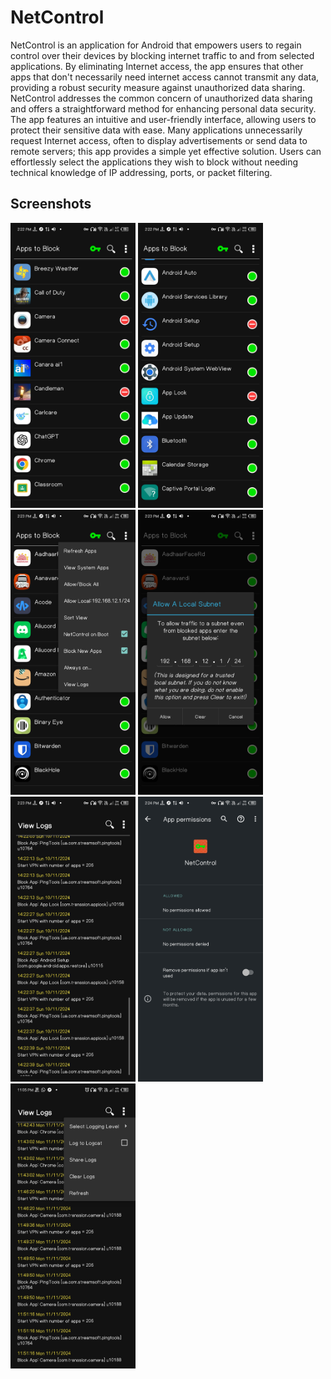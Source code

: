 
# NetControl

NetControl is an application for Android that empowers users to regain control over their devices by blocking internet traffic to and from selected applications. By eliminating Internet access, the app ensures that other apps that don't necessarily need internet access cannot transmit any data, providing a robust security measure against unauthorized data sharing. NetControl addresses the common concern of unauthorized data sharing and offers a straightforward method for enhancing personal data security. The app features an intuitive and user-friendly interface, allowing users to protect their sensitive data with ease. Many applications unnecessarily request Internet access, often to display advertisements or send data to remote servers; this app provides a simple yet effective solution. Users can effortlessly select the applications they wish to block without needing technical knowledge of IP addressing, ports, or packet filtering.


## Screenshots

<img src=".\metadata\en-US\images\phoneScreenshots\1.jpg" alt="alt" style="width:200px;">
<img src=".\metadata\en-US\images\phoneScreenshots\2.jpg" alt="alt" style="width:200px;">
<img src=".\metadata\en-US\images\phoneScreenshots\3.jpg" alt="alt" style="width:200px;">
<img src=".\metadata\en-US\images\phoneScreenshots\4.jpg" alt="alt" style="width:200px;">
<img src=".\metadata\en-US\images\phoneScreenshots\5.jpg" alt="alt" style="width:200px;">
<img src=".\metadata\en-US\images\phoneScreenshots\6.jpg" alt="alt" style="width:200px;">
<img src=".\metadata\en-US\images\phoneScreenshots\7.jpg" alt="alt" style="width:200px;">
